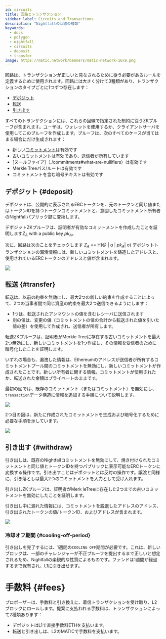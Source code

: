 ```yaml
---
id: circuits
title: 回路とトランザクション
sidebar_label: Circuits and Transactions
description: "Nightfallの回路の種類"
keywords:
  - docs
  - polygon
  - nightfall
  - circuits
  - deposit
  - transfer
image: https://matic.network/banners/matic-network-16x9.png
---
```


回路は、トランザクションが正しいと見なされるために従う必要があるルールを定義するために使用されます。回路には大きく分けて3種類があり、トランザクションのタイプごとに1つずつ存在します：

- [デポジット](#deposit)
- [転送](#transfer)
- [引き出す](#withdraw)

すべてのトランザクションには、これらの回線で指定された制約に従うZKプルーフが含まれます。ユーザは、ウォレットを使用するか、クライアントサーバを使用してこのプルーフを作成します。プルーフは、次のすべてのケースが当てはまる場合にだけ生成されます：

- 新しい[コミットメント](./commitments#what-are-commitments)は有効です
- 古い[コミットメント](./commitments#what-are-commitments)は有効であり、送信者が所有しています
- [ヌールファイア]（./commitments#what-are-nullifiers）は有効です
- Merkle Treeパス/ルートは有効です
- コミットメントを含む暗号テキストは有効です


## デポジット {#deposit}
デポジットは、公開的に表示されるERCトークンを、元のトークンと同じ値またはトークンIDを持つトークンコミットメントと、意図したコミットメント所有者のNightfallパブリック鍵に変換します。

デポジットZKプルーフは、証明者が有効なコミットメントを作成したことを証明します$Z_A$ with a public key $pk_A$。

次に、回路は次のことをチェックします $Z_A$ == H(@ | ɑ | $pk_A$| σ)
デポジットトランザクションの漏洩情報には、新しいコミットメントを鋳造したアドレスと、使用されているERCトークンのアドレスと値が含まれます。

![](../imgs/deposit.png)

## 転送 {#transfer}
転送は、以前の約束を無効にし、最大2つの新しい約束を作成することによって、2つの当事者間で同じ資産の約束を最大2つ送信できるようにします：
- 1つは、転送されたアンマウントの値を含むレシーバに送信されます
- 別の値は、変更の値（コミットメントの値の合計から転送された値を引いた値の差）を使用して作成され、送信者が所有します。

転送ZKプルーフは、証明者がMerkle Treeに存在する古いコミットメントを最大2つ無効にし、新しいコミットメントを1つ作成し、その情報を受信者のために暗号化したことを証明します。

いずれの場合も、漏洩した情報は、Ethereumのアドレスが送信者が所有するコミットメントプール間のコミットメントを無効にし、新しいコミットメントが作成されたことです。新しい所有者に関する情報。コミットメントが使用されたか、転送された金額はプライベートのままです。

最初の図では、既存のコミットメント（またはコミットメント）を無効にし、`transaction`データ構造に情報を追加する手順について説明します。

![](../imgs/transfer_a.png)

2つ目の図は、新たに作成されたコミットメントを生成および暗号化するために必要な手順を示しています。

![](../imgs/transfer_b.png)

## 引き出す {#withdraw}
引き出しは、既存のNightfallコミットメントを無効にして、焼き付けられたコミットメントと同じ値とトークンIDを持つパブリックに表示可能なERCトークンに変換する操作です。引き出すことはデポジットとは反対の操作です。譲渡と同様に、引き落としは最大2つのコミットメントを入力として受け入れます。

引き出しZKプルーフは、証明者がMerk leTreeに存在した2つまでの古いコミットメントを無効にしたことを証明します。

引き出し中に漏れた情報には、コミットメントを脱退したアドレスのアドレス、引き出されたトークンの値/トークンID、およびアドレスが含まれます。

![](../imgs/withdraw.png)

### 冷却オフ期間 {#cooling-off-period}

引き出しを完了するには、1週間の`COOLING OFF`期間が必要です。これは、新しいブロックは、一部のチャレンジャーが不正プルーフを提出するまで正しいと想定されるため、Nightfallの楽観的な性質によるものです。ファンドは1週間が経過するまで保有され、L1に引き出せます。

# 手数料 {#fees}

プロポーザーは、手数料と引き換えに、着信トランザクションを受け取り、L2ブロックにロールします。提案に支払われる手数料は、トランザクションによって2種類あります：
- デポジットはL1で直接手数料ETHを支払います。
- 転送と引き出しは、L2のMATICで手数料を支払います。
